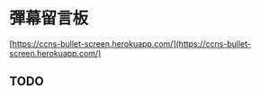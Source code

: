 # 彈幕留言板
[https://ccns-bullet-screen.herokuapp.com/](https://ccns-bullet-screen.herokuapp.com/)

## TODO
